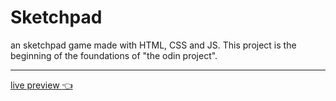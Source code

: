 # Sketchpad
an sketchpad game made with HTML, CSS and JS. This project is the beginning of the foundations of "the odin project".

---
[live preview :point_left:](https://valkyries12.github.io/sketchpad/)
